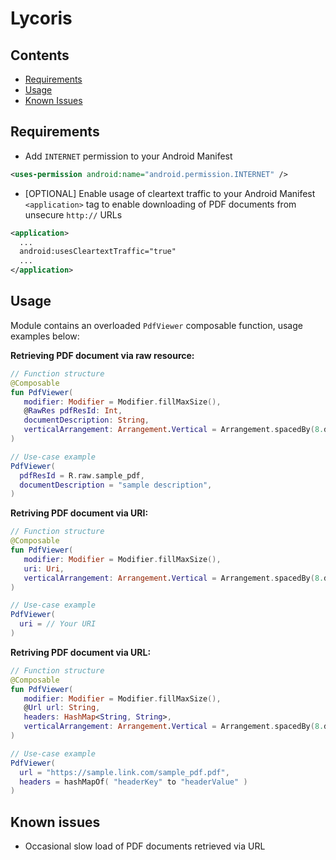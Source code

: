# Lycoris

## Contents
* [Requirements](#Requrements)
* [Usage](#Usage)
* [Known Issues](#Known-issues)

## Requirements

- Add `INTERNET` permission to your Android Manifest
```xml
<uses-permission android:name="android.permission.INTERNET" />
```

- [OPTIONAL] Enable usage of cleartext traffic to your Android Manifest `<application>` tag to enable downloading of PDF documents from unsecure `http://` URLs
```xml
<application>
  ...
  android:usesCleartextTraffic="true"
  ...
</application>
```

## Usage
Module contains an overloaded `PdfViewer` composable function, usage examples below:

**Retrieving PDF document via raw resource:**
```kotlin
// Function structure
@Composable
fun PdfViewer(
   modifier: Modifier = Modifier.fillMaxSize(),
   @RawRes pdfResId: Int,
   documentDescription: String,
   verticalArrangement: Arrangement.Vertical = Arrangement.spacedBy(8.dp)
)

// Use-case example
PdfViewer(
  pdfResId = R.raw.sample_pdf, 
  documentDescription = "sample description",
)
```

**Retriving PDF document via URI:**
```kotlin
// Function structure
@Composable
fun PdfViewer(
   modifier: Modifier = Modifier.fillMaxSize(),
   uri: Uri,
   verticalArrangement: Arrangement.Vertical = Arrangement.spacedBy(8.dp)
)

// Use-case example
PdfViewer(
  uri = // Your URI
)
```

**Retriving PDF document via URL:**
```kotlin
// Function structure
@Composable
fun PdfViewer(
   modifier: Modifier = Modifier.fillMaxSize(),
   @Url url: String,
   headers: HashMap<String, String>,
   verticalArrangement: Arrangement.Vertical = Arrangement.spacedBy(8.dp)
)

// Use-case example
PdfViewer(
  url = "https://sample.link.com/sample_pdf.pdf",
  headers = hashMapOf( "headerKey" to "headerValue" )
)
```

## Known issues
- Occasional slow load of PDF documents retrieved via URL
